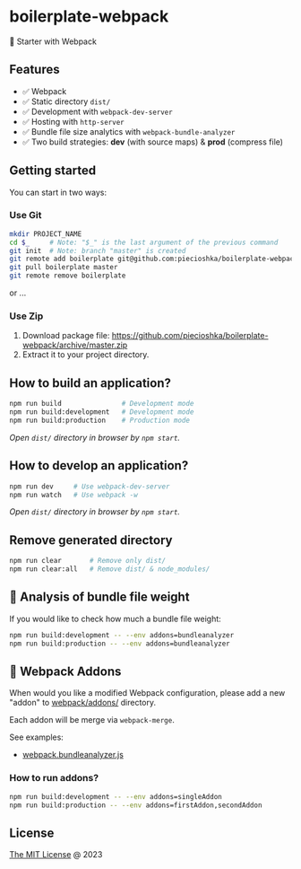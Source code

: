 # boilerplate-webpack

🍴 Starter with Webpack

## Features

* :white_check_mark: Webpack
* :white_check_mark: Static directory `dist/`
* :white_check_mark: Development with `webpack-dev-server`
* :white_check_mark: Hosting with `http-server`
* :white_check_mark: Bundle file size analytics with `webpack-bundle-analyzer`
* :white_check_mark: Two build strategies: **dev** (with source maps) & **prod** (compress file)

## Getting started

You can start in two ways:

### Use Git

```bash
mkdir PROJECT_NAME
cd $_     # Note: "$_" is the last argument of the previous command
git init  # Note: branch "master" is created
git remote add boilerplate git@github.com:piecioshka/boilerplate-webpack.git
git pull boilerplate master
git remote remove boilerplate
```

or ...

### Use Zip

1. Download package file:
    <https://github.com/piecioshka/boilerplate-webpack/archive/master.zip>
2. Extract it to your project directory.

## How to build an application?

```bash
npm run build               # Development mode
npm run build:development   # Development mode
npm run build:production    # Production mode
```

_Open `dist/` directory in browser by `npm start`._

## How to develop an application?

```bash
npm run dev     # Use webpack-dev-server
npm run watch   # Use webpack -w
```

_Open `dist/` directory in browser by `npm start`._

## Remove generated directory

```bash
npm run clear       # Remove only dist/
npm run clear:all   # Remove dist/ & node_modules/
```

## 🧪 Analysis of bundle file weight

If you would like to check how much a bundle file weight:

```bash
npm run build:development -- --env addons=bundleanalyzer
npm run build:production -- --env addons=bundleanalyzer
```

## 🧩 Webpack Addons

When would you like a modified Webpack configuration, please add a new "addon"
to [webpack/addons/](webpack/addons/) directory.

Each addon will be merge via `webpack-merge`.

See examples:

* [webpack.bundleanalyzer.js](webpack/addons/webpack.bundleanalyzer.js)

### How to run addons?

```bash
npm run build:development -- --env addons=singleAddon
npm run build:production -- --env addons=firstAddon,secondAddon
```

## License

[The MIT License](http://piecioshka.mit-license.org) @ 2023
